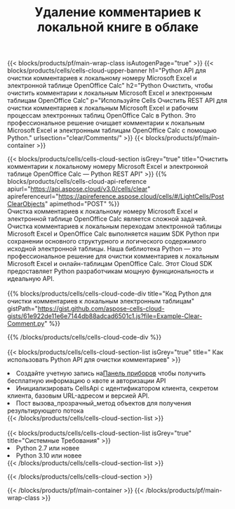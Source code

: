 ﻿---
title:  Удаление комментариев к локальной книге в облаке
description:  Облачные API и SDK для очистки комментариев к Microsoft Excel и OpenOffice Calc. Четкие комментарии к локальным таблицам по Cells Cloud API. SDK поддерживает различные языки разработки. Среди них Android, C#, Go, Java, NodeJS, Perl, PHP, Python, Ruby и swift.
url: /ru/python/clear/comments/
---
{{< blocks/products/pf/main-wrap-class isAutogenPage="true" >}}
{{< blocks/products/cells/cells-cloud-upper-banner h1="Python API для очистки комментариев к локальному номеру Microsoft Excel и электронной таблице OpenOffice Calc" h2="Python Очистить, чтобы очистить комментарии к локальным Microsoft Excel и электронным таблицам OpenOffice Calc" p="Используйте Cells Очистить REST API для очистки комментариев к локальным Microsoft Excel и рабочим процессам электронных таблиц OpenOffice Calc в Python. Это профессиональное решение очищает комментарии к локальным Microsoft Excel и электронным таблицам OpenOffice Calc с помощью Python." urlsection="clear/Comments/" >}}
{{< blocks/products/pf/main-container >}}

{{< blocks/products/cells/cells-cloud-section isGrey="true" title="Очистить комментарии к локальному номеру Microsoft Excel и электронной таблице OpenOffice Calc — Python REST API" >}}
{{% blocks/products/cells/cells-cloud-api-reference apiurl="https://api.aspose.cloud/v3.0/cells/clear" apireferenceurl="https://apireference.aspose.cloud/cells/#/LightCells/PostClearObjects" apimethod="POST" %}}
<br/>
Очистка комментариев к локальному номеру Microsoft Excel и электронной таблице OpenOffice Calc является сложной задачей. Очистка комментариев к локальным переходам электронной таблицы Microsoft Excel и OpenOffice Calc выполняется нашим SDK Python при сохранении основного структурного и логического содержимого исходной электронной таблицы. Наша библиотека Python — это профессиональное решение для очистки комментариев к локальным Microsoft Excel и онлайн-таблицам OpenOffice Calc. Этот Cloud SDK предоставляет Python разработчикам мощную функциональность и идеальную API.
<br/>
<br/>
{{% blocks/products/cells/cells-cloud-code-div title="Код Python для очистки комментариев к локальным электронным таблицам" gistPath="https://gist.github.com/aspose-cells-cloud-gists/61e922de11e6e7144db88adcad6501c1.js?file=Example-Clear-Comment.py" %}}
  
{{% /blocks/products/cells/cells-cloud-code-div %}}
<br/>
<br/>
{{< blocks/products/cells/cells-cloud-section-list isGrey="true" title=" Как использовать Python API для очистки комментариев" >}}
<li> Создайте учетную запись на<a href="https://dashboard.aspose.cloud/">Панель приборов</a> чтобы получить бесплатную информацию о квоте и авторизации API</li>
<li>Инициализировать CellsApi с идентификатором клиента, секретом клиента, базовым URL-адресом и версией API.</li>
<li>Пост вызова_прозрачный_метод объектов для получения результирующего потока</li>
{{< /blocks/products/cells/cells-cloud-section-list >}}
<br/>
<br/>
{{< blocks/products/cells/cells-cloud-section-list isGrey="true" title="Системные Требования" >}}
<li>Python 2.7 или новее</li>
<li>Python 3.10 или новее</li>
{{< /blocks/products/cells/cells-cloud-section-list >}}

{{< /blocks/products/cells/cells-cloud-section >}}

{{< /blocks/products/pf/main-container >}}
{{< /blocks/products/pf/main-wrap-class >}}
